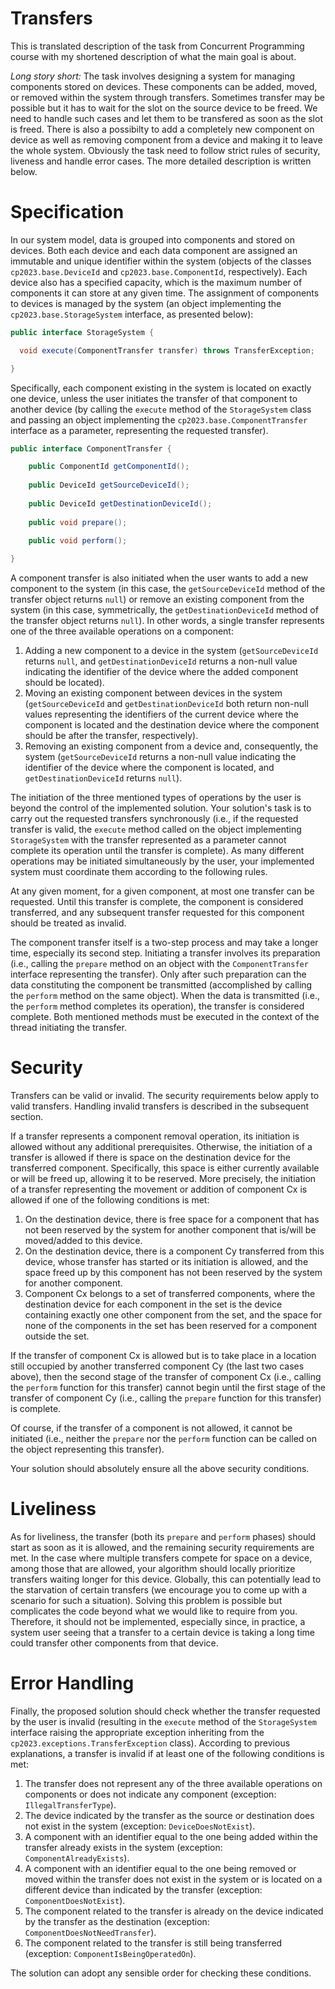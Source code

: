 # Transfers
This is translated description of the task from Concurrent Programming course with my shortened description of what the main goal is about.

*Long story short:* The task involves designing a system for managing components stored on devices. These components can be added, moved, or removed within the system through transfers. Sometimes transfer may be possible but it has to wait for the slot on the source device to be freed. We need to handle such cases and let them to be transfered as soon as the slot is freed. There is also a possibilty to add a completely new component on device as well as removing component from a device and making it to leave the whole system. Obviously the task need to follow strict rules of security, liveness and handle error cases. The more detailed description is written below.

# Specification

In our system model, data is grouped into components and stored on devices. Both each device and each data component are assigned an immutable and unique identifier within the system (objects of the classes `cp2023.base.DeviceId` and `cp2023.base.ComponentId`, respectively). Each device also has a specified capacity, which is the maximum number of components it can store at any given time. The assignment of components to devices is managed by the system (an object implementing the `cp2023.base.StorageSystem` interface, as presented below):

```java
public interface StorageSystem {

  void execute(ComponentTransfer transfer) throws TransferException;

}
```


Specifically, each component existing in the system is located on exactly one device, unless the user initiates the transfer of that component to another device (by calling the `execute` method of the `StorageSystem` class and passing an object implementing the `cp2023.base.ComponentTransfer` interface as a parameter, representing the requested transfer).

```java
public interface ComponentTransfer {

    public ComponentId getComponentId();
    
    public DeviceId getSourceDeviceId();
    
    public DeviceId getDestinationDeviceId();
    
    public void prepare();
    
    public void perform();

}
```
A component transfer is also initiated when the user wants to add a new component to the system (in this case, the `getSourceDeviceId` method of the transfer object returns `null`) or remove an existing component from the system (in this case, symmetrically, the `getDestinationDeviceId` method of the transfer object returns `null`). In other words, a single transfer represents one of the three available operations on a component:

1. Adding a new component to a device in the system (`getSourceDeviceId` returns `null`, and `getDestinationDeviceId` returns a non-null value indicating the identifier of the device where the added component should be located).
2. Moving an existing component between devices in the system (`getSourceDeviceId` and `getDestinationDeviceId` both return non-null values representing the identifiers of the current device where the component is located and the destination device where the component should be after the transfer, respectively).
3. Removing an existing component from a device and, consequently, the system (`getSourceDeviceId` returns a non-null value indicating the identifier of the device where the component is located, and `getDestinationDeviceId` returns `null`).

The initiation of the three mentioned types of operations by the user is beyond the control of the implemented solution. Your solution's task is to carry out the requested transfers synchronously (i.e., if the requested transfer is valid, the `execute` method called on the object implementing `StorageSystem` with the transfer represented as a parameter cannot complete its operation until the transfer is complete). As many different operations may be initiated simultaneously by the user, your implemented system must coordinate them according to the following rules.

At any given moment, for a given component, at most one transfer can be requested. Until this transfer is complete, the component is considered transferred, and any subsequent transfer requested for this component should be treated as invalid.

The component transfer itself is a two-step process and may take a longer time, especially its second step. Initiating a transfer involves its preparation (i.e., calling the `prepare` method on an object with the `ComponentTransfer` interface representing the transfer). Only after such preparation can the data constituting the component be transmitted (accomplished by calling the `perform` method on the same object). When the data is transmitted (i.e., the `perform` method completes its operation), the transfer is considered complete. Both mentioned methods must be executed in the context of the thread initiating the transfer.

# Security

Transfers can be valid or invalid. The security requirements below apply to valid transfers. Handling invalid transfers is described in the subsequent section.

If a transfer represents a component removal operation, its initiation is allowed without any additional prerequisites. Otherwise, the initiation of a transfer is allowed if there is space on the destination device for the transferred component. Specifically, this space is either currently available or will be freed up, allowing it to be reserved. More precisely, the initiation of a transfer representing the movement or addition of component Cx is allowed if one of the following conditions is met:

1. On the destination device, there is free space for a component that has not been reserved by the system for another component that is/will be moved/added to this device.
2. On the destination device, there is a component Cy transferred from this device, whose transfer has started or its initiation is allowed, and the space freed up by this component has not been reserved by the system for another component.
3. Component Cx belongs to a set of transferred components, where the destination device for each component in the set is the device containing exactly one other component from the set, and the space for none of the components in the set has been reserved for a component outside the set.

If the transfer of component Cx is allowed but is to take place in a location still occupied by another transferred component Cy (the last two cases above), then the second stage of the transfer of component Cx (i.e., calling the `perform` function for this transfer) cannot begin until the first stage of the transfer of component Cy (i.e., calling the `prepare` function for this transfer) is complete.

Of course, if the transfer of a component is not allowed, it cannot be initiated (i.e., neither the `prepare` nor the `perform` function can be called on the object representing this transfer).

Your solution should absolutely ensure all the above security conditions.

# Liveliness

As for liveliness, the transfer (both its `prepare` and `perform` phases) should start as soon as it is allowed, and the remaining security requirements are met. In the case where multiple transfers compete for space on a device, among those that are allowed, your algorithm should locally prioritize transfers waiting longer for this device. Globally, this can potentially lead to the starvation of certain transfers (we encourage you to come up with a scenario for such a situation). Solving this problem is possible but complicates the code beyond what we would like to require from you. Therefore, it should not be implemented, especially since, in practice, a system user seeing that a transfer to a certain device is taking a long time could transfer other components from that device.

# Error Handling

Finally, the proposed solution should check whether the transfer requested by the user is invalid (resulting in the `execute` method of the `StorageSystem` interface raising the appropriate exception inheriting from the `cp2023.exceptions.TransferException` class). According to previous explanations, a transfer is invalid if at least one of the following conditions is met:

1. The transfer does not represent any of the three available operations on components or does not indicate any component (exception: `IllegalTransferType`).
2. The device indicated by the transfer as the source or destination does not exist in the system (exception: `DeviceDoesNotExist`).
3. A component with an identifier equal to the one being added within the transfer already exists in the system (exception: `ComponentAlreadyExists`).
4. A component with an identifier equal to the one being removed or moved within the transfer does not exist in the system or is located on a different device than indicated by the transfer (exception: `ComponentDoesNotExist`).
5. The component related to the transfer is already on the device indicated by the transfer as the destination (exception: `ComponentDoesNotNeedTransfer`).
6. The component related to the transfer is still being transferred (exception: `ComponentIsBeingOperatedOn`).

The solution can adopt any sensible order for checking these conditions.
